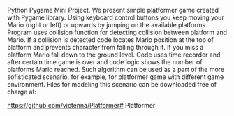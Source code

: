 Python Pygame Mini Project. We present simple platformer game created with Pygame library. Using keyboard control buttons 
you keep moving your Mario (right or left) or upwards by jumping on the available platforms. Program uses collision function
for detecting collision between platform and Mario. If a collision is detected code locates Mario position at the top of
platform and prevents character from falling through it. If you miss a platform Mario fall down to the ground level. Code uses 
time recorder and after certain time game is over and code logic shows the number of platforms Mario reached. Such algorithm 
can be used as a part of the more sofisticated scenario, for example, for platformer game with different game environment.
Files for modeling this scenario can be downloaded free of charge at:

https://github.com/victenna/Platformer# Platformer

